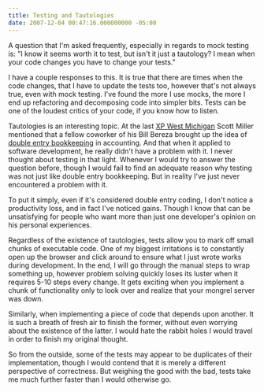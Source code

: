 ```yaml
---
title: Testing and Tautologies
date: 2007-12-04 00:47:16.000000000 -05:00
---
```

A question that I'm asked frequently, especially in regards to mock testing is: "I know it seems worth it to test, but isn't it just a tautology? I mean when your code changes you have to change your tests."

I have a couple responses to this. It is true that there are times when the code changes, that I have to update the tests too, however that's not always true, even with mock testing. I've found the more I use mocks, the more I end up refactoring and decomposing code into simpler bits. Tests can be one of the loudest critics of your code, if you know how to listen.

Tautologies is an interesting topic. At the last [XP West Michigan](http://xpwestmichigan.org/pages/November2007) Scott Miller mentioned that a fellow coworker of his Bill Bereza brought up the idea of [double entry bookkeeping](http://en.wikipedia.org/wiki/Double_entry_bookkeeping) in accounting. And that when it applied to software development, he really didn't have a problem with it. I never thought about testing in that light. Whenever I would try to answer the question before, though I would fail to find an adequate reason why testing was not just like double entry bookkeeping. But in reality I've just never encountered a problem with it.

To put it simply, even if it's considered double entry coding, I don't notice a productivity loss, and in fact I've noticed gains. Though I know that can be unsatisfying for people who want more than just one developer's opinion on his personal experiences.

Regardless of the existence of tautologies, tests allow you to mark off small chunks of executable code. One of my biggest irritations is to constantly open up the browser and click around to ensure what I just wrote works during development. In the end, I will go through the manual steps to wrap something up, however problem solving quickly loses its luster when it requires 5-10 steps every change. It gets exciting when you implement a chunk of functionality only to look over and realize that your mongrel server was down.

Similarly, when implementing a piece of code that depends upon another. It is such a breath of fresh air to finish the former, without even worrying about the existence of the latter. I would hate the rabbit holes I would travel in order to finish my original thought.

So from the outside, some of the tests may appear to be duplicates of their implementation, though I would contend that it is merely a different perspective of correctness. But weighing the good with the bad, tests take me much further faster than I would otherwise go.
